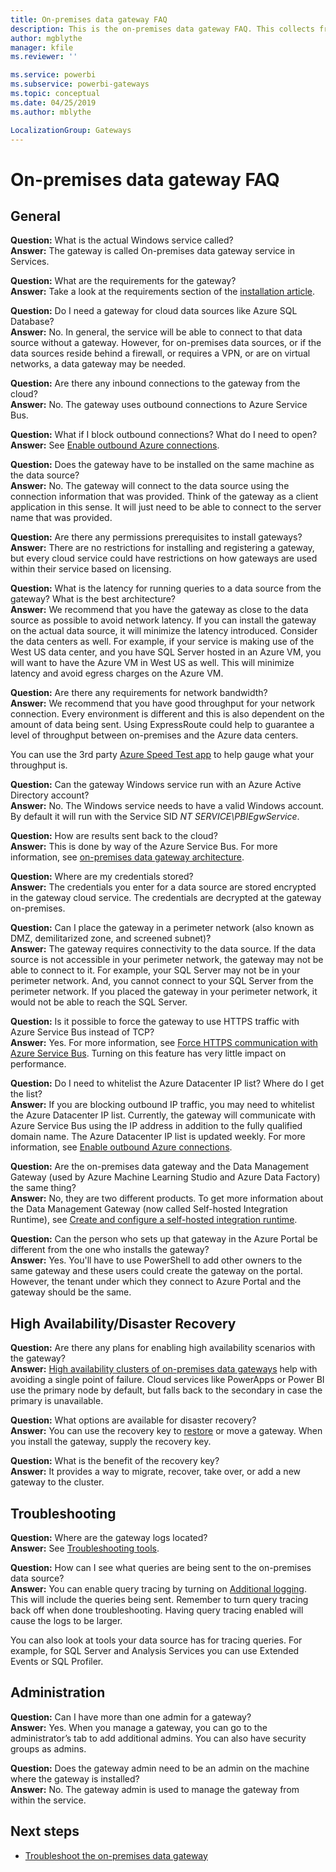 ```yaml
---
title: On-premises data gateway FAQ
description: This is the on-premises data gateway FAQ. This collects frequently asked questions into one spot for the gateway.
author: mgblythe
manager: kfile
ms.reviewer: ''

ms.service: powerbi
ms.subservice: powerbi-gateways
ms.topic: conceptual
ms.date: 04/25/2019
ms.author: mblythe

LocalizationGroup: Gateways
---
```

# On-premises data gateway FAQ

## General

**Question:** What is the actual Windows service called?  
**Answer:** The gateway is called On-premises data gateway service in Services.

**Question:** What are the requirements for the gateway?  
**Answer:** Take a look at the requirements section of the [installation article](service-gateway-install.md#requirements).

**Question:** Do I need a gateway for cloud data sources like Azure SQL Database?  
**Answer:** No. In general, the service will be able to connect to that data source without a gateway. However, for on-premises data sources, or if the data sources reside behind a firewall, or requires a VPN, or are on virtual networks, a data gateway may be needed.

**Question:** Are there any inbound connections to the gateway from the cloud?  
**Answer:** No. The gateway uses outbound connections to Azure Service Bus.

**Question:** What if I block outbound connections? What do I need to open?  
**Answer:** See [Enable outbound Azure connections](service-gateway-communication.md#enable-outbound-azure-connections).

**Question:** Does the gateway have to be installed on the same machine as the data source?  
**Answer:** No. The gateway will connect to the data source using the connection information that was provided. Think of the gateway as a client application in this sense. It will just need to be able to connect to the server name that was provided.

**Question:** Are there any permissions prerequisites to install gateways?  
**Answer:** There are no restrictions for installing and registering a gateway, but every cloud service could have restrictions on how gateways are used within their service based on licensing.

**Question:** What is the latency for running queries to a data source from the gateway? What is the best architecture?  
**Answer:** We recommend that you have the gateway as close to the data source as possible to avoid network latency. If you can install the gateway on the actual data source, it will minimize the latency introduced. Consider the data centers as well. For example, if your service is making use of the West US data center, and you have SQL Server hosted in an Azure VM, you will want to have the Azure VM in West US as well. This will minimize latency and avoid egress charges on the Azure VM.

**Question:** Are there any requirements for network bandwidth?  
**Answer:** We recommend that you have good throughput for your network connection. Every environment is different and this is also dependent on the amount of data being sent. Using ExpressRoute could help to guarantee a level of throughput between on-premises and the Azure data centers.

You can use the 3rd party [Azure Speed Test app](http://azurespeedtest.azurewebsites.net/) to help gauge what your throughput is.

**Question:** Can the gateway Windows service run with an Azure Active Directory account?  
**Answer:** No. The Windows service needs to have a valid Windows account. By default it will run with the Service SID *NT SERVICE\PBIEgwService*.

**Question:** How are results sent back to the cloud?  
**Answer:** This is done by way of the Azure Service Bus. For more information, see [on-premises data gateway architecture](service-gateway-onprem-indepth.md).

**Question:** Where are my credentials stored?  
**Answer:** The credentials you enter for a data source are stored encrypted in the gateway cloud service. The credentials are decrypted at the gateway on-premises.

**Question:** Can I place the gateway in a perimeter network (also known as DMZ, demilitarized zone, and screened subnet)?  
**Answer:** The gateway requires connectivity to the data source. If the data source is not accessible in your perimeter network, the gateway may not be able to connect to it. For example, your SQL Server may not be in your perimeter network. And, you cannot connect to your SQL Server from the perimeter network. If you placed the gateway in your perimeter network, it would not be able to reach the SQL Server.

**Question:** Is it possible to force the gateway to use HTTPS traffic with Azure Service Bus instead of TCP?  
**Answer:** Yes. For more information, see [Force HTTPS communication with Azure Service Bus](service-gateway-communication.md#force-https-communication-with-azure-service-bus). Turning on this feature has very little impact on performance.

**Question:** Do I need to whitelist the Azure Datacenter IP list? Where do I get the list?  
**Answer:** If you are blocking outbound IP traffic, you may need to whitelist the Azure Datacenter IP list. Currently, the gateway will communicate with Azure Service Bus using the IP address in addition to the fully qualified domain name. The Azure Datacenter IP list is updated weekly. For more information, see [Enable outbound Azure connections](service-gateway-communication.md#enable-outbound-azure-connections).

**Question:** Are the on-premises data gateway and the Data Management Gateway (used by Azure Machine Learning Studio and Azure Data Factory) the same thing?  
**Answer:** No, they are two different products. To get more information about the Data Management Gateway (now called Self-hosted Integration Runtime), see [Create and configure a self-hosted integration runtime](https://docs.microsoft.com/azure/data-factory/create-self-hosted-integration-runtime).

**Question:** Can the person who sets up that gateway in the Azure Portal be different from the one who installs the gateway?  
**Answer:** Yes. You'll have to use PowerShell to add other owners to the same gateway and these users could create the gateway on the portal. However, the tenant under which they connect to Azure Portal and the gateway should be the same.

## High Availability/Disaster Recovery

**Question:** Are there any plans for enabling high availability scenarios with the gateway?  
**Answer:** [High availability clusters of on-premises data gateways](service-gateway-high-availability-clusters.md) help with avoiding a single point of failure. Cloud services like PowerApps or Power BI use the primary node by default, but falls back to the secondary in case the primary is unavailable.

**Question:** What options are available for disaster recovery?  
**Answer:** You can use the recovery key to [restore](service-gateway-migrate.md) or move a gateway. When you install the gateway, supply the recovery key.

**Question:** What is the benefit of the recovery key?  
**Answer:** It provides a way to migrate, recover, take over, or add a new gateway to the cluster.

## Troubleshooting

**Question:** Where are the gateway logs located?  
**Answer:** See [Troubleshooting tools](service-gateway-tshoot.md#troubleshooting-tools).

**Question:** How can I see what queries are being sent to the on-premises data source?  
**Answer:** You can enable query tracing by turning on [Additional logging](service-gateway-performance.md#slow-performing-queries).  This will include the queries being sent. Remember to turn query tracing back off when done troubleshooting. Having query tracing enabled will cause the logs to be larger.

You can also look at tools your data source has for tracing queries. For example, for SQL Server and Analysis Services you can use Extended Events or SQL Profiler.

## Administration

**Question:** Can I have more than one admin for a gateway?  
**Answer:** Yes. When you manage a gateway, you can go to the administrator’s tab to add additional admins. You can also have security groups as admins.

**Question:** Does the gateway admin need to be an admin on the machine where the gateway is installed?  
**Answer:** No. The gateway admin is used to manage the gateway from within the service.

## Next steps

* [Troubleshoot the on-premises data gateway](service-gateway-tshoot.md)
